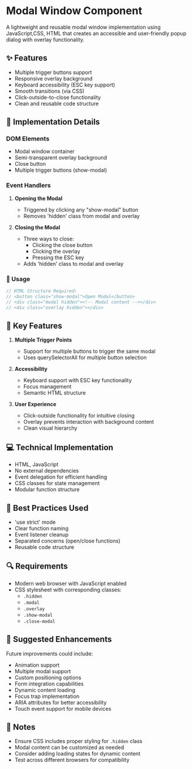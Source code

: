 # Modal Window Component

A lightweight and reusable modal window implementation using  JavaScript,CSS, HTML that creates an accessible and user-friendly popup dialog with overlay functionality.

## ✨ Features

- Multiple trigger buttons support
- Responsive overlay background
- Keyboard accessibility (ESC key support)
- Smooth transitions (via CSS)
- Click-outside-to-close functionality
- Clean and reusable code structure

## 🔧 Implementation Details

### DOM Elements
- Modal window container
- Semi-transparent overlay background
- Close button
- Multiple trigger buttons (show-modal)

### Event Handlers
1. **Opening the Modal**
   - Triggered by clicking any "show-modal" button
   - Removes 'hidden' class from modal and overlay

2. **Closing the Modal**
   - Three ways to close:
     - Clicking the close button
     - Clicking the overlay
     - Pressing the ESC key
   - Adds 'hidden' class to modal and overlay

### 🎯 Usage

```javascript
// HTML Structure Required:
// <button class="show-modal">Open Modal</button>
// <div class="modal hidden"><!-- Modal content --></div>
// <div class="overlay hidden"></div>
```

## 🌟 Key Features

1. **Multiple Trigger Points**
   - Support for multiple buttons to trigger the same modal
   - Uses querySelectorAll for multiple button selection

2. **Accessibility**
   - Keyboard support with ESC key functionality
   - Focus management
   - Semantic HTML structure

3. **User Experience**
   - Click-outside functionality for intuitive closing
   - Overlay prevents interaction with background content
   - Clean visual hierarchy

## 💻 Technical Implementation

- HTML, JavaScript
- No external dependencies
- Event delegation for efficient handling
- CSS classes for state management
- Modular function structure

## 🚀 Best Practices Used

- 'use strict' mode
- Clear function naming
- Event listener cleanup
- Separated concerns (open/close functions)
- Reusable code structure

## 🔍 Requirements

- Modern web browser with JavaScript enabled
- CSS stylesheet with corresponding classes:
  - `.hidden`
  - `.modal`
  - `.overlay`
  - `.show-modal`
  - `.close-modal`

## 🎨 Suggested Enhancements

Future improvements could include:
- Animation support
- Multiple modal support
- Custom positioning options
- Form integration capabilities
- Dynamic content loading
- Focus trap implementation
- ARIA attributes for better accessibility
- Touch event support for mobile devices

## 📝 Notes

- Ensure CSS includes proper styling for `.hidden` class
- Modal content can be customized as needed
- Consider adding loading states for dynamic content
- Test across different browsers for compatibility
